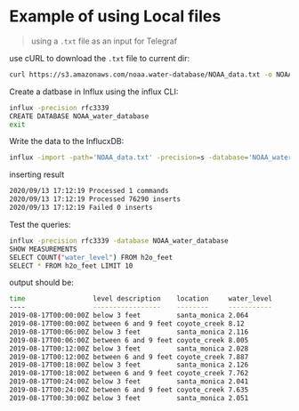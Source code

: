 # Example of using Local files

> using a `.txt` file as an input for Telegraf

use cURL to download the `.txt` file to current dir:

```bash
curl https://s3.amazonaws.com/noaa.water-database/NOAA_data.txt -o NOAA_data.txt
```

Create a datbase in Influx using the influx CLI:

```bash
influx -precision rfc3339
CREATE DATABASE NOAA_water_database
exit
```

Write the data to the InflucxDB:

```bash
influx -import -path='NOAA_data.txt' -precision=s -database='NOAA_water_database'
```

inserting result

```bash
2020/09/13 17:12:19 Processed 1 commands
2020/09/13 17:12:19 Processed 76290 inserts
2020/09/13 17:12:19 Failed 0 inserts
```

Test the queries:

```bash
influx -precision rfc3339 -database NOAA_water_database
SHOW MEASUREMENTS
SELECT COUNT("water_level") FROM h2o_feet
SELECT * FROM h2o_feet LIMIT 10
```

output should be:

```bash
time                 level description    location     water_level
----                 -----------------    --------     -----------
2019-08-17T00:00:00Z below 3 feet         santa_monica 2.064
2019-08-17T00:00:00Z between 6 and 9 feet coyote_creek 8.12
2019-08-17T00:06:00Z below 3 feet         santa_monica 2.116
2019-08-17T00:06:00Z between 6 and 9 feet coyote_creek 8.005
2019-08-17T00:12:00Z below 3 feet         santa_monica 2.028
2019-08-17T00:12:00Z between 6 and 9 feet coyote_creek 7.887
2019-08-17T00:18:00Z below 3 feet         santa_monica 2.126
2019-08-17T00:18:00Z between 6 and 9 feet coyote_creek 7.762
2019-08-17T00:24:00Z below 3 feet         santa_monica 2.041
2019-08-17T00:24:00Z between 6 and 9 feet coyote_creek 7.635
2019-08-17T00:30:00Z below 3 feet         santa_monica 2.051
```

